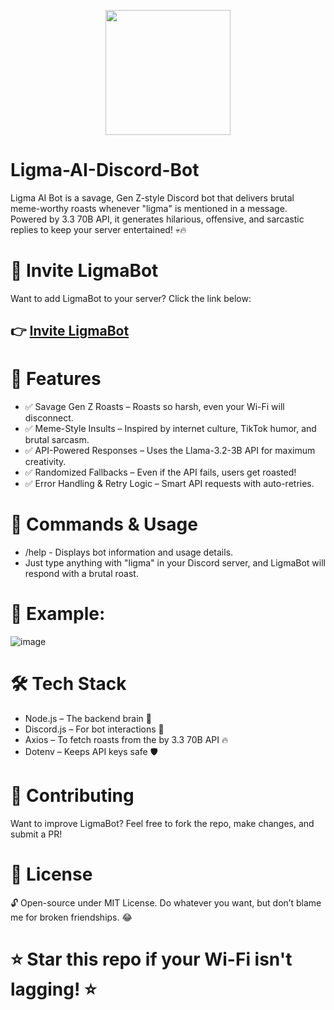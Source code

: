 <p align="center">
  <img src="https://github.com/user-attachments/assets/c0ffd073-58b8-4125-ae2d-2737d95253a9" width="200">
</p>

# Ligma-AI-Discord-Bot 

Ligma AI Bot is a savage, Gen Z-style Discord bot that delivers brutal meme-worthy roasts whenever "ligma" is mentioned in a message. Powered by 3.3 70B API, it generates hilarious, offensive, and sarcastic replies to keep your server entertained! 💀🔥

# 🔗 Invite LigmaBot  
Want to add LigmaBot to your server? Click the link below:  
## 👉 [**Invite LigmaBot**](https://discord.com/oauth2/authorize?client_id=1336267469295325234)  

# 🚀 Features
* ✅ Savage Gen Z Roasts – Roasts so harsh, even your Wi-Fi will disconnect.
* ✅ Meme-Style Insults – Inspired by internet culture, TikTok humor, and brutal sarcasm.
* ✅ API-Powered Responses – Uses the Llama-3.2-3B API for maximum creativity.
* ✅ Randomized Fallbacks – Even if the API fails, users get roasted!
* ✅ Error Handling & Retry Logic – Smart API requests with auto-retries.

# 🤖 Commands & Usage
* /help - Displays bot information and usage details.
* Just type anything with "ligma" in your Discord server, and LigmaBot will respond with a brutal roast.

# 📌 Example:
![image](https://github.com/user-attachments/assets/80816626-c693-4083-ae5d-cfc5ced60ca1)


# 🛠 Tech Stack
* Node.js – The backend brain 🧠
* Discord.js – For bot interactions 🤖
* Axios – To fetch roasts from the by 3.3 70B API 🔥
* Dotenv – Keeps API keys safe 🛡

# 🎉 Contributing
Want to improve LigmaBot? Feel free to fork the repo, make changes, and submit a PR!

# 📜 License
🔓 Open-source under MIT License. Do whatever you want, but don’t blame me for broken friendships. 😂

# ⭐ Star this repo if your Wi-Fi isn't lagging! ⭐
